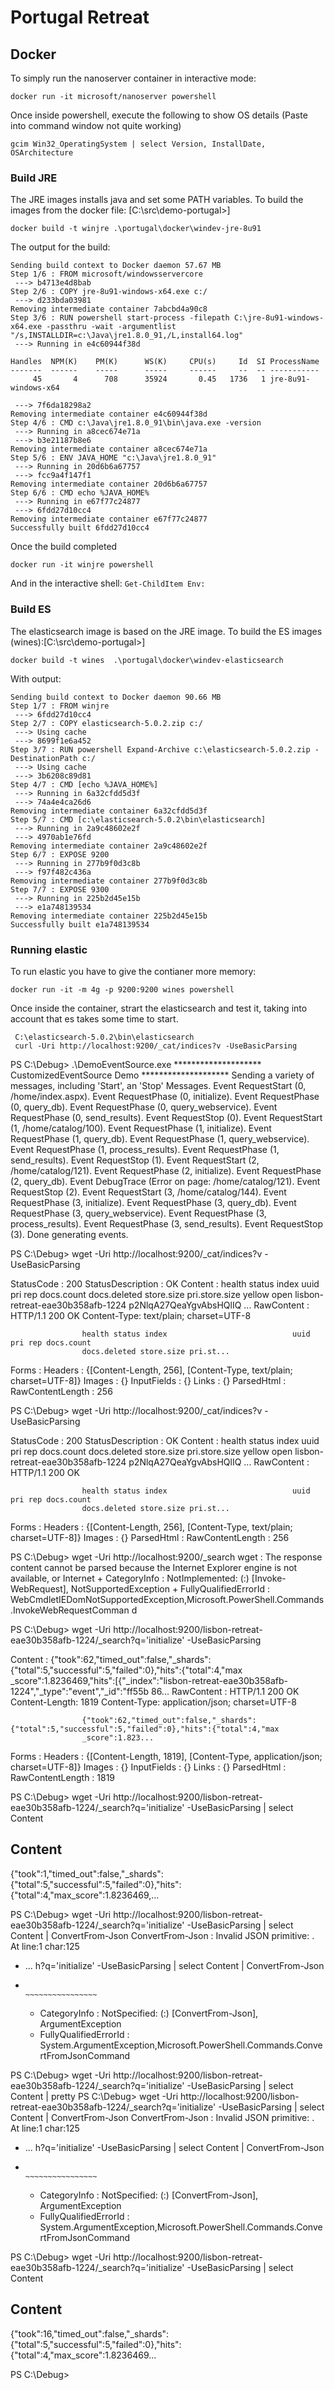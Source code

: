 # Portugal Retreat

## Docker
To simply run the nanoserver container in interactive mode:
```
docker run -it microsoft/nanoserver powershell
```
Once inside powershell, execute the following to show OS details
(Paste into command window not quite working)

```
gcim Win32_OperatingSystem | select Version, InstallDate, OSArchitecture
```
### Build JRE
The JRE images installs java and set some PATH variables.
To build the images from the docker file: [C:\src\demo-portugal>]
```
docker build -t winjre .\portugal\docker\windev-jre-8u91
```
The output for the build:
```
Sending build context to Docker daemon 57.67 MB
Step 1/6 : FROM microsoft/windowsservercore
 ---> b4713e4d8bab
Step 2/6 : COPY jre-8u91-windows-x64.exe c:/
 ---> d233bda03981
Removing intermediate container 7abcbd4a90c8
Step 3/6 : RUN powershell start-process -filepath C:\jre-8u91-windows-x64.exe -passthru -wait -argumentlist "/s,INSTALLDIR=c:\Java\jre1.8.0_91,/L,install64.log"
 ---> Running in e4c60944f38d

Handles  NPM(K)    PM(K)      WS(K)     CPU(s)     Id  SI ProcessName
-------  ------    -----      -----     ------     --  -- -----------
     45       4      708      35924       0.45   1736   1 jre-8u91-windows-x64

 ---> 7f6da18298a2
Removing intermediate container e4c60944f38d
Step 4/6 : CMD c:\Java\jre1.8.0_91\bin\java.exe -version
 ---> Running in a8cec674e71a
 ---> b3e21187b8e6
Removing intermediate container a8cec674e71a
Step 5/6 : ENV JAVA_HOME "c:\Java\jre1.8.0_91"
 ---> Running in 20d6b6a67757
 ---> fcc9a4f147f1
Removing intermediate container 20d6b6a67757
Step 6/6 : CMD echo %JAVA_HOME%
 ---> Running in e67f77c24877
 ---> 6fdd27d10cc4
Removing intermediate container e67f77c24877
Successfully built 6fdd27d10cc4
```

Once the build completed
```
docker run -it winjre powershell
```
And in the interactive shell: ```Get-ChildItem Env:```

### Build ES

The elasticsearch image is based on the JRE image.
To build the ES images (wines):[C:\src\demo-portugal>]
``` 
docker build -t wines  .\portugal\docker\windev-elasticsearch
```
With output:
```
Sending build context to Docker daemon 90.66 MB
Step 1/7 : FROM winjre
 ---> 6fdd27d10cc4
Step 2/7 : COPY elasticsearch-5.0.2.zip c:/
 ---> Using cache
 ---> 8699f1e6a452
Step 3/7 : RUN powershell Expand-Archive c:\elasticsearch-5.0.2.zip -DestinationPath c:/
 ---> Using cache
 ---> 3b6208c89d81
Step 4/7 : CMD [echo %JAVA_HOME%]
 ---> Running in 6a32cfdd5d3f
 ---> 74a4e4ca26d6
Removing intermediate container 6a32cfdd5d3f
Step 5/7 : CMD [c:\elasticsearch-5.0.2\bin\elasticsearch]
 ---> Running in 2a9c48602e2f
 ---> 4970ab1e76fd
Removing intermediate container 2a9c48602e2f
Step 6/7 : EXPOSE 9200
 ---> Running in 277b9f0d3c8b
 ---> f97f482c436a
Removing intermediate container 277b9f0d3c8b
Step 7/7 : EXPOSE 9300
 ---> Running in 225b2d45e15b
 ---> e1a748139534
Removing intermediate container 225b2d45e15b
Successfully built e1a748139534
```

### Running elastic
 
 To run elastic you have to give the contianer more memory:
 ```
 docker run -it -m 4g -p 9200:9200 wines powershell
 ```
 Once inside the container, strart the elasticsearch and test it,
 taking into account that es takes some time to start.
```
 C:\elasticsearch-5.0.2\bin\elasticsearch
 curl -Uri http://localhost:9200/_cat/indices?v -UseBasicParsing
```

 PS C:\Debug> .\DemoEventSource.exe
******************** CustomizedEventSource Demo ********************
Sending a variety of messages, including 'Start', an 'Stop' Messages.
  Event RequestStart (0, /home/index.aspx).
  Event RequestPhase (0, initialize).
  Event RequestPhase (0, query_db).
  Event RequestPhase (0, query_webservice).
  Event RequestPhase (0, send_results).
  Event RequestStop (0).
  Event RequestStart (1, /home/catalog/100).
  Event RequestPhase (1, initialize).
  Event RequestPhase (1, query_db).
  Event RequestPhase (1, query_webservice).
  Event RequestPhase (1, process_results).
  Event RequestPhase (1, send_results).
  Event RequestStop (1).
  Event RequestStart (2, /home/catalog/121).
  Event RequestPhase (2, initialize).
  Event RequestPhase (2, query_db).
  Event DebugTrace (Error on page: /home/catalog/121).
  Event RequestStop (2).
  Event RequestStart (3, /home/catalog/144).
  Event RequestPhase (3, initialize).
  Event RequestPhase (3, query_db).
  Event RequestPhase (3, query_webservice).
  Event RequestPhase (3, process_results).
  Event RequestPhase (3, send_results).
  Event RequestStop (3).
Done generating events.

PS C:\Debug> wget -Uri http://localhost:9200/_cat/indices?v -UseBasicParsing


StatusCode        : 200
StatusDescription : OK
Content           : health status index                            uuid                   pri rep docs.count
                    docs.deleted store.size pri.store.size
                    yellow open   lisbon-retreat-eae30b358afb-1224 p2NlqA27QeaYgvAbsHQlIQ   ...
RawContent        : HTTP/1.1 200 OK
                    Content-Type: text/plain; charset=UTF-8

                    health status index                            uuid                   pri rep docs.count
                    docs.deleted store.size pri.st...
Forms             :
Headers           : {[Content-Length, 256], [Content-Type, text/plain; charset=UTF-8]}
Images            : {}
InputFields       : {}
Links             : {}
ParsedHtml        :
RawContentLength  : 256



PS C:\Debug> wget -Uri http://localhost:9200/_cat/indices?v -UseBasicParsing


StatusCode        : 200
StatusDescription : OK
Content           : health status index                            uuid                   pri rep docs.count
                    docs.deleted store.size pri.store.size
                    yellow open   lisbon-retreat-eae30b358afb-1224 p2NlqA27QeaYgvAbsHQlIQ   ...
RawContent        : HTTP/1.1 200 OK

                    health status index                            uuid                   pri rep docs.count
                    docs.deleted store.size pri.st...
Forms             :
Headers           : {[Content-Length, 256], [Content-Type, text/plain; charset=UTF-8]}
Images            : {}
ParsedHtml        :
RawContentLength  : 256



PS C:\Debug> wget -Uri http://localhost:9200/_search
wget : The response content cannot be parsed because the Internet Explorer engine is not available, or Internet
    + CategoryInfo          : NotImplemented: (:) [Invoke-WebRequest], NotSupportedException
    + FullyQualifiedErrorId : WebCmdletIEDomNotSupportedException,Microsoft.PowerShell.Commands.InvokeWebRequestComman
   d

PS C:\Debug> wget -Uri http://localhost:9200/lisbon-retreat-eae30b358afb-1224/_search?q='initialize' -UseBasicParsing


Content           : {"took":62,"timed_out":false,"_shards":{"total":5,"successful":5,"failed":0},"hits":{"total":4,"max
                    _score":1.8236469,"hits":[{"_index":"lisbon-retreat-eae30b358afb-1224","_type":"event","_id":"ff55b
                    86...
RawContent        : HTTP/1.1 200 OK
                    Content-Length: 1819
                    Content-Type: application/json; charset=UTF-8

                    {"took":62,"timed_out":false,"_shards":{"total":5,"successful":5,"failed":0},"hits":{"total":4,"max
                    _score":1.823...
Forms             :
Headers           : {[Content-Length, 1819], [Content-Type, application/json; charset=UTF-8]}
Images            : {}
InputFields       : {}
Links             : {}
ParsedHtml        :
RawContentLength  : 1819



PS C:\Debug> wget -Uri http://localhost:9200/lisbon-retreat-eae30b358afb-1224/_search?q='initialize' -UseBasicParsing |
select Content

Content
-------
{"took":1,"timed_out":false,"_shards":{"total":5,"successful":5,"failed":0},"hits":{"total":4,"max_score":1.8236469,...


PS C:\Debug> wget -Uri http://localhost:9200/lisbon-retreat-eae30b358afb-1224/_search?q='initialize' -UseBasicParsing |
select Content | ConvertFrom-Json
ConvertFrom-Json : Invalid JSON primitive: .
At line:1 char:125
+ ... h?q='initialize' -UseBasicParsing | select Content | ConvertFrom-Json
+                                                          ~~~~~~~~~~~~~~~~
    + CategoryInfo          : NotSpecified: (:) [ConvertFrom-Json], ArgumentException
    + FullyQualifiedErrorId : System.ArgumentException,Microsoft.PowerShell.Commands.ConvertFromJsonCommand

PS C:\Debug> wget -Uri http://localhost:9200/lisbon-retreat-eae30b358afb-1224/_search?q='initialize' -UseBasicParsing |
select Content | pretty
PS C:\Debug> wget -Uri http://localhost:9200/lisbon-retreat-eae30b358afb-1224/_search?q='initialize' -UseBasicParsing |
select Content | ConvertFrom-Json
ConvertFrom-Json : Invalid JSON primitive: .
At line:1 char:125
+ ... h?q='initialize' -UseBasicParsing | select Content | ConvertFrom-Json
+                                                          ~~~~~~~~~~~~~~~~
    + CategoryInfo          : NotSpecified: (:) [ConvertFrom-Json], ArgumentException
    + FullyQualifiedErrorId : System.ArgumentException,Microsoft.PowerShell.Commands.ConvertFromJsonCommand

PS C:\Debug> wget -Uri http://localhost:9200/lisbon-retreat-eae30b358afb-1224/_search?q='initialize' -UseBasicParsing |
select Content

Content
-------
{"took":16,"timed_out":false,"_shards":{"total":5,"successful":5,"failed":0},"hits":{"total":4,"max_score":1.8236469...


PS C:\Debug>